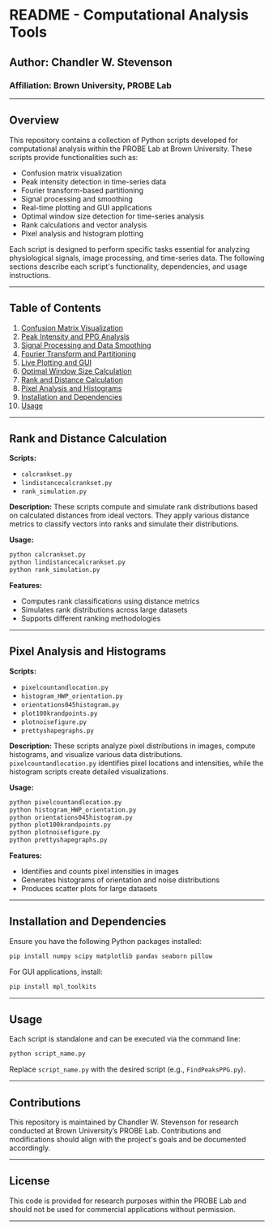 # README - Computational Analysis Tools

## Author: Chandler W. Stevenson
### Affiliation: Brown University, PROBE Lab

---

## Overview
This repository contains a collection of Python scripts developed for computational analysis within the PROBE Lab at Brown University. These scripts provide functionalities such as:
- Confusion matrix visualization
- Peak intensity detection in time-series data
- Fourier transform-based partitioning
- Signal processing and smoothing
- Real-time plotting and GUI applications
- Optimal window size detection for time-series analysis
- Rank calculations and vector analysis
- Pixel analysis and histogram plotting

Each script is designed to perform specific tasks essential for analyzing physiological signals, image processing, and time-series data. The following sections describe each script's functionality, dependencies, and usage instructions.

---

## Table of Contents
1. [Confusion Matrix Visualization](#confusion-matrix-visualization)
2. [Peak Intensity and PPG Analysis](#peak-intensity-and-ppg-analysis)
3. [Signal Processing and Data Smoothing](#signal-processing-and-data-smoothing)
4. [Fourier Transform and Partitioning](#fourier-transform-and-partitioning)
5. [Live Plotting and GUI](#live-plotting-and-gui)
6. [Optimal Window Size Calculation](#optimal-window-size-calculation)
7. [Rank and Distance Calculation](#rank-and-distance-calculation)
8. [Pixel Analysis and Histograms](#pixel-analysis-and-histograms)
9. [Installation and Dependencies](#installation-and-dependencies)
10. [Usage](#usage)

---

## Rank and Distance Calculation
**Scripts:**
- `calcrankset.py`
- `lindistancecalcrankset.py`
- `rank_simulation.py`

**Description:**
These scripts compute and simulate rank distributions based on calculated distances from ideal vectors. They apply various distance metrics to classify vectors into ranks and simulate their distributions.

**Usage:**
```sh
python calcrankset.py
python lindistancecalcrankset.py
python rank_simulation.py
```

**Features:**
- Computes rank classifications using distance metrics
- Simulates rank distributions across large datasets
- Supports different ranking methodologies

---

## Pixel Analysis and Histograms
**Scripts:**
- `pixelcountandlocation.py`
- `histogram_HWP_orientation.py`
- `orientations045histogram.py`
- `plot100krandpoints.py`
- `plotnoisefigure.py`
- `prettyshapegraphs.py`

**Description:**
These scripts analyze pixel distributions in images, compute histograms, and visualize various data distributions. `pixelcountandlocation.py` identifies pixel locations and intensities, while the histogram scripts create detailed visualizations.

**Usage:**
```sh
python pixelcountandlocation.py
python histogram_HWP_orientation.py
python orientations045histogram.py
python plot100krandpoints.py
python plotnoisefigure.py
python prettyshapegraphs.py
```

**Features:**
- Identifies and counts pixel intensities in images
- Generates histograms of orientation and noise distributions
- Produces scatter plots for large datasets

---

## Installation and Dependencies
Ensure you have the following Python packages installed:
```sh
pip install numpy scipy matplotlib pandas seaborn pillow
```

For GUI applications, install:
```sh
pip install mpl_toolkits
```

---

## Usage
Each script is standalone and can be executed via the command line:
```sh
python script_name.py
```
Replace `script_name.py` with the desired script (e.g., `FindPeaksPPG.py`).

---

## Contributions
This repository is maintained by Chandler W. Stevenson for research conducted at Brown University’s PROBE Lab. Contributions and modifications should align with the project's goals and be documented accordingly.

---

## License
This code is provided for research purposes within the PROBE Lab and should not be used for commercial applications without permission.

---

